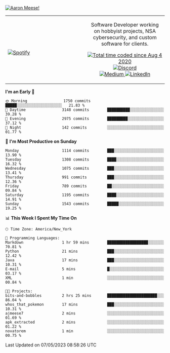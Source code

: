[![Aaron Meese!](https://user-images.githubusercontent.com/17814535/88975338-a2aabf00-d27f-11ea-963f-8a19608716b4.png)](https://github.com/ajmeese7/readme-ascii "README ASCII")

<!-- Modified from project here: https://github.com/novatorem/novatorem -->
<table width="100%">
  <tr>
  <td width="50%">

&nbsp; <br> [![Spotify](https://ajmeese7.vercel.app/api/spotify)](https://open.spotify.com/user/ajmeese)

  </td>
  <td width="50%">
    <p align="center">
    Software Developer working on hobbyist projects, NSA cybersecurity, and custom software for clients.
    </p>
    <p align="center">
      <a href="https://wakatime.com/@f726891d-3b02-46cd-9b60-e8c59f9e2b14">
        <img src="https://wakatime.com/badge/user/f726891d-3b02-46cd-9b60-e8c59f9e2b14.svg" alt="Total time coded since Aug 4 2020" title="WakaTime" />
      </a>
      <a href="http://link.aaronmeese.com/discord">
        <img src="https://img.shields.io/badge/discord-ajmeese7%234835-369?style=flat-square&logo=discord&logoColor=white&color=purple" alt="Discord" title="Discord">
      </a>
      <br />
      <a href="https://link.aaronmeese.com/medium">
        <img src="https://img.shields.io/badge/medium-ajmeese7-1DB954?style=flat-square&logo=medium&logoColor=white" alt="Medium" title="Medium">
      </a>
      <a href="https://link.aaronmeese.com/linkedin">
        <img src="https://img.shields.io/badge/linkedIn-aaronmeese-1DB954?style=flat-square&logo=linkedin&logoColor=white&color=blue" alt="LinkedIn" title="LinkedIn">
      </a>
    </p>
  </td>

</table>

[//]: <> (The `&nbsp;` is to have Aphelion take up more space)

<!--START_SECTION:waka-->
**I'm an Early 🐤** 

```text
🌞 Morning                1750 commits        █████░░░░░░░░░░░░░░░░░░░░   21.83 % 
🌆 Daytime                3148 commits        ██████████░░░░░░░░░░░░░░░   39.28 % 
🌃 Evening                2975 commits        █████████░░░░░░░░░░░░░░░░   37.12 % 
🌙 Night                  142 commits         ░░░░░░░░░░░░░░░░░░░░░░░░░   01.77 % 
```
📅 **I'm Most Productive on Sunday** 

```text
Monday                   1114 commits        ███░░░░░░░░░░░░░░░░░░░░░░   13.90 % 
Tuesday                  1308 commits        ████░░░░░░░░░░░░░░░░░░░░░   16.32 % 
Wednesday                1075 commits        ███░░░░░░░░░░░░░░░░░░░░░░   13.41 % 
Thursday                 991 commits         ███░░░░░░░░░░░░░░░░░░░░░░   12.36 % 
Friday                   789 commits         ██░░░░░░░░░░░░░░░░░░░░░░░   09.84 % 
Saturday                 1195 commits        ████░░░░░░░░░░░░░░░░░░░░░   14.91 % 
Sunday                   1543 commits        █████░░░░░░░░░░░░░░░░░░░░   19.25 % 
```


📊 **This Week I Spent My Time On** 

```text
🕑︎ Time Zone: America/New_York

💬 Programming Languages: 
Markdown                 1 hr 59 mins        ██████████████████░░░░░░░   70.81 % 
Python                   21 mins             ███░░░░░░░░░░░░░░░░░░░░░░   12.42 % 
Java                     17 mins             ███░░░░░░░░░░░░░░░░░░░░░░   10.31 % 
E-mail                   5 mins              █░░░░░░░░░░░░░░░░░░░░░░░░   03.17 % 
XML                      1 min               ░░░░░░░░░░░░░░░░░░░░░░░░░   00.84 % 

🐱‍💻 Projects: 
bits-and-bobbles         2 hrs 25 mins       ██████████████████████░░░   86.04 % 
whos_that_pokemon        17 mins             ███░░░░░░░░░░░░░░░░░░░░░░   10.31 % 
ajmeese7                 2 mins              ░░░░░░░░░░░░░░░░░░░░░░░░░   01.69 % 
apk_extracted            2 mins              ░░░░░░░░░░░░░░░░░░░░░░░░░   01.22 % 
novatorem                1 min               ░░░░░░░░░░░░░░░░░░░░░░░░░   00.75 % 
```


 Last Updated on 07/05/2023 08:58:26 UTC
<!--END_SECTION:waka-->
